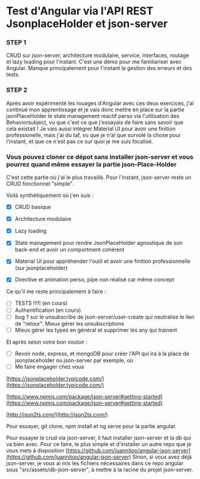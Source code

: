 # Test d'Angular via l'API REST JsonplaceHolder et json-server
### STEP 1
CRUD sur json-server, architecture modulaire, service, interfaces, routage et lazy loading pour l'instant.
C'est une démo pour me familiariser avec Angular.
Manque principalement pour l'instant la gestion des erreurs et des tests.

### STEP 2
Après avoir expérimenté les rouages d'Angular avec ces deux exercices, j'ai continué mon apprentissage et je vais donc mettre en place sur la partie jsonPlaceHolder le state management reactif perso via l'utilisation des Behaviorsubject, vu que c'est ce que j'essayais de faire sans savoir que cela existait ! 
Je vais aussi intégrer Material UI pour avoir une finition professionelle, mais j'ai du taf, vu que je n'ai que survolé la chose pour l'instant, et que ce n'est pas ce sur quoi je me suis focalisé.

### Vous pouvez cloner ce dépot sans installer json-server et vous pourrez quand même essayer la partie json-Place-Holder
C'est cette partie où j'ai le plus travaillé. Pour l'instant, json-server reste un CRUD fonctionnel "simple".

Voilà synthétiquement où j'en suis :

- [x] CRUD basique
- [x] Architecture modulaire
- [x] Lazy loading
- [x] State management pour rendre JsonPlaceHolder agnostique de son back-end et avoir un comportment cohérent
- [x] Material UI pour appréhender l'outil et avoir une finition professionnelle (sur jsonplaceholder)
- [x] Directive et animation perso, pipe non réalisé car même concept


Ce qu'il me reste principalement à faire :
- [ ] TESTS !!!!! (en cours)
- [ ] Authentification (en cours)
- [ ] bug ? sur le unsubscribe de json-server/user-create qui neutralise le lien de "retour". Mieux gérer les unsubscriptions
- [ ] Mieux gérer les types en général et supprimer les any qui trainent

Et après selon votre bon vouloir :
- [ ] Revoir node, express, et mongoDB pour créer l'API qui ira à la place de jsonplaceholder ou json-server par exemple, où
- [ ] Me faire engager chez vous

[https://jsonplaceholder.typicode.com/](https://jsonplaceholder.typicode.com/)

[https://www.npmjs.com/package/json-server#getting-started](https://www.npmjs.com/package/json-server#getting-started)

[http://json2ts.com/](http://json2ts.com/)

Pour essayer, git clone, npm install et ng serve pour la partie angular.

Pour essayer le crud via json-server, il faut installer json-server et la db qui va bien avec. Pour ce faire, le plus simple et d'installer un autre repo que je vous mets à disposition [https://github.com/juannitoo/angular-json-server](https://github.com/juannitoo/angular-json-server)
Sinon, si vous avez déjà json-server, je vous ai mis les fichiers nécessaires dans ce repo angular sous "src/assets/db-json-server", à mettre à la racine du projet json-server.

